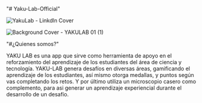 "# Yaku-Lab-Official" 

![YakuLab - Linkdln Cover](https://user-images.githubusercontent.com/60039961/204402719-41183d10-c73c-4a1a-9a93-a4f680dc0cdf.png)

![Background Cover - YAKULAB 01 (1)](https://user-images.githubusercontent.com/60039961/204402867-ced188e7-2453-4ffc-ab34-899334beaee1.png)

"#¿Quienes somos?"

YAKU LAB es una app que sirve como herramienta de apoyo en el reforzamiento del aprendizaje de los estudiantes del área de ciencia y tecnología. YAKU-LAB genera desafíos en diversas áreas, gamificando el aprendizaje de los estudiantes, así mismo  otorga medallas, y puntos según vas completando  los retos. Y por último utiliza un microscopio casero como complemento, para asi generar un aprendizaje experiencial durante el desarrollo de un desafío.

